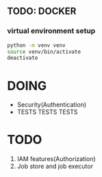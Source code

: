 ## TODO: DOCKER

### virtual environment setup

```bash
python -m venv venv
source venv/bin/activate
deactivate
```


# DOING
* Security(Authentication)
* TESTS TESTS TESTS

# TODO
1. IAM features(Authorization)
2. Job store and job executor